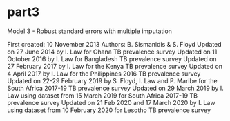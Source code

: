 # part3
Model 3 - Robust standard errors with multiple imputation

First created: 10 November 2013
Authors: B. Sismanidis & S. Floyd
Updated on 27 June 2014 by I. Law for Ghana TB prevalence survey
Updated on 11 October 2016 by I. Law for Bangladesh TB prevalence survey
Updated on 27 February 2017 by I. Law for the Kenya TB prevalence survey
Updated on 4 April 2017 by I. Law for the Philippines 2016 TB prevalence survey
Updated on 22-29 February 2019 by S .Floyd, I. Law and P. Maribe for the South Africa 2017-19 TB prevalence survey
Updated on 29 March 2019 by I. Law using dataset from 15 March 2019 for South Africa 2017-19 TB prevalence survey
Updated on 21 Feb 2020 and 17 March 2020 by I. Law using dataset from 10 February 2020 for Lesotho TB prevalence survey

